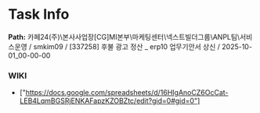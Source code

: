 # Task Info

**Path:** 카페24(주)\본사사업장\[CG]MI본부\마케팅센터\넥스트빌더그룹\ANPL팀\서비스운영 / smkim09 / [337258] 후불 광고 정산 _ erp10 업무기안서 상신 / 2025-10-01_00-00-00

### WIKI
- ["https://docs.google.com/spreadsheets/d/16HIgAnoCZ6OcCat-LEB4LqmBGSRjENKAFapzKZOBZtc/edit?gid=0#gid=0"]

